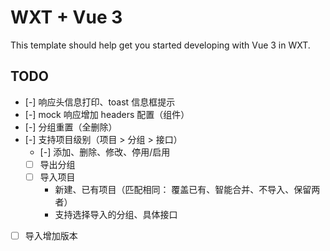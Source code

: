 # WXT + Vue 3

This template should help get you started developing with Vue 3 in WXT.

## TODO

- [-] 响应头信息打印、toast 信息框提示
- [-] mock 响应增加 headers 配置（组件）
- [-] 分组重置（全删除）
- [-] 支持项目级别（项目 > 分组 > 接口）
  - [-] 添加、删除、修改、停用/启用
  - [ ] 导出分组
  - [ ] 导入项目
    - 新建、已有项目（匹配相同： 覆盖已有、智能合并、不导入、保留两者）
    - 支持选择导入的分组、具体接口
- [ ] 导入增加版本
